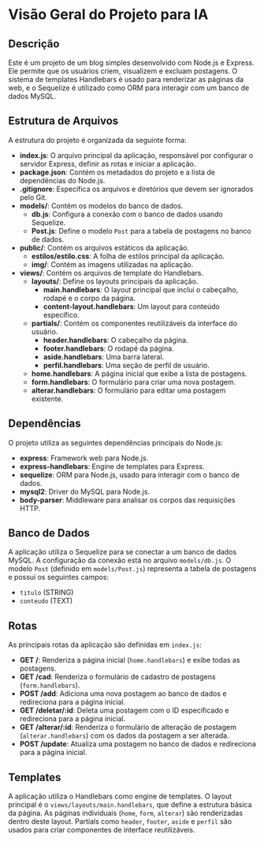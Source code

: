 # Visão Geral do Projeto para IA

## Descrição

Este é um projeto de um blog simples desenvolvido com Node.js e Express. Ele permite que os usuários criem, visualizem e excluam postagens. O sistema de templates Handlebars é usado para renderizar as páginas da web, e o Sequelize é utilizado como ORM para interagir com um banco de dados MySQL.

## Estrutura de Arquivos

A estrutura do projeto é organizada da seguinte forma:

- **index.js**: O arquivo principal da aplicação, responsável por configurar o servidor Express, definir as rotas e iniciar a aplicação.
- **package.json**: Contém os metadados do projeto e a lista de dependências do Node.js.
- **.gitignore**: Especifica os arquivos e diretórios que devem ser ignorados pelo Git.
- **models/**: Contém os modelos do banco de dados.
  - **db.js**: Configura a conexão com o banco de dados usando Sequelize.
  - **Post.js**: Define o modelo `Post` para a tabela de postagens no banco de dados.
- **public/**: Contém os arquivos estáticos da aplicação.
  - **estilos/estilo.css**: A folha de estilos principal da aplicação.
  - **img/**: Contém as imagens utilizadas na aplicação.
- **views/**: Contém os arquivos de template do Handlebars.
  - **layouts/**: Define os layouts principais da aplicação.
    - **main.handlebars**: O layout principal que inclui o cabeçalho, rodapé e o corpo da página.
    - **content-layout.handlebars**: Um layout para conteúdo específico.
  - **partials/**: Contém os componentes reutilizáveis da interface do usuário.
    - **header.handlebars**: O cabeçalho da página.
    - **footer.handlebars**: O rodapé da página.
    - **aside.handlebars**: Uma barra lateral.
    - **perfil.handlebars**: Uma seção de perfil de usuário.
  - **home.handlebars**: A página inicial que exibe a lista de postagens.
  - **form.handlebars**: O formulário para criar uma nova postagem.
  - **alterar.handlebars**: O formulário para editar uma postagem existente.

## Dependências

O projeto utiliza as seguintes dependências principais do Node.js:

- **express**: Framework web para Node.js.
- **express-handlebars**: Engine de templates para Express.
- **sequelize**: ORM para Node.js, usado para interagir com o banco de dados.
- **mysql2**: Driver do MySQL para Node.js.
- **body-parser**: Middleware para analisar os corpos das requisições HTTP.

## Banco de Dados

A aplicação utiliza o Sequelize para se conectar a um banco de dados MySQL. A configuração da conexão está no arquivo `models/db.js`. O modelo `Post` (definido em `models/Post.js`) representa a tabela de postagens e possui os seguintes campos:

- `titulo` (STRING)
- `conteudo` (TEXT)

## Rotas

As principais rotas da aplicação são definidas em `index.js`:

- **GET /**: Renderiza a página inicial (`home.handlebars`) e exibe todas as postagens.
- **GET /cad**: Renderiza o formulário de cadastro de postagens (`form.handlebars`).
- **POST /add**: Adiciona uma nova postagem ao banco de dados e redireciona para a página inicial.
- **GET /deletar/:id**: Deleta uma postagem com o ID especificado e redireciona para a página inicial.
- **GET /alterar/:id**: Renderiza o formulário de alteração de postagem (`alterar.handlebars`) com os dados da postagem a ser alterada.
- **POST /update**: Atualiza uma postagem no banco de dados e redireciona para a página inicial.

## Templates

A aplicação utiliza o Handlebars como engine de templates. O layout principal é o `views/layouts/main.handlebars`, que define a estrutura básica da página. As páginas individuais (`home`, `form`, `alterar`) são renderizadas dentro deste layout. Partials como `header`, `footer`, `aside` e `perfil` são usados para criar componentes de interface reutilizáveis.
